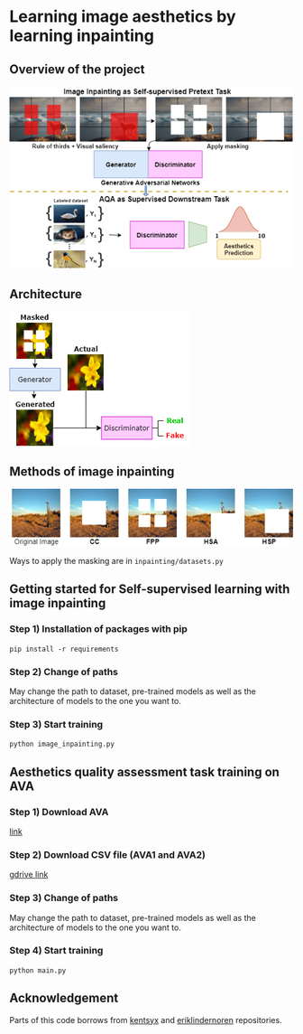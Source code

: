 # Learning image aesthetics by learning inpainting

## Overview of the project
![teaser](/assets/teaser.png)
## Architecture 
![GAN](/assets/GAN_architecture.png)
## Methods of image inpainting
![inpainting methods](/assets/inpainting-methods.png)

Ways to apply the masking are in ```inpainting/datasets.py```

## Getting started for Self-supervised learning with image inpainting
### Step 1) Installation of packages with pip
```
pip install -r requirements
```
### Step 2) Change of paths
May change the path to dataset, pre-trained models as well as the architecture of models to the one you want to.

### Step 3) Start training 
```
python image_inpainting.py
```

## Aesthetics quality assessment task training on AVA
### Step 1) Download AVA
[link](http://academictorrents.com/details/71631f83b11d3d79d8f84efe0a7e12f0ac001460)

### Step 2) Download CSV file (AVA1 and AVA2)
[gdrive link](https://drive.google.com/open?id=1kSjcOHagdcyqmwUbH7bpAWvioOWQjrHU)

### Step 3) Change of paths
May change the path to dataset, pre-trained models as well as the architecture of models to the one you want to.

### Step 4) Start training 
```
python main.py
```

## Acknowledgement
Parts of this code borrows from [kentsyx](https://github.com/kentsyx/Neural-IMage-Assessment) and [eriklindernoren](https://github.com/eriklindernoren/PyTorch-GAN/blob/master/implementations/context_encoder/context_encoder.py) repositories.



